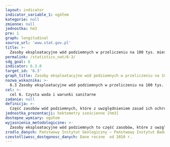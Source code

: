 ```yaml
---
layout: indicator
indicator_variable_1: ogółem
kategorie: null
zmienne: null
jednostka: hm3
pre: 1
graph: longitudinal
source_url: 'www.stat.gov.pl'
title: >-
  Zasoby eksploatacyjne wód podziemnych w przeliczeniu na 100 tys. mieszkańców
permalink: /statistics_nat/6-3/
sdg_goal: 6
indicator: 6.3.0
target_id: '6.3'
graph_title: Zasoby eksploatacyjne wód podziemnych w przeliczeniu na 100 tys. mieszkańców
nazwa_wskaznika: >-
  6.3 Zasoby eksploatacyjne wód podziemnych w przeliczeniu na 100 tys. mieszkańców
cel: >-
  cel 6. Czysta woda i warunki sanitarne
zadanie: null
definicja: >-
  Część zasobów wód podziemnych, które z uwzględnieniem zasad ich ochrony i warunków technicznych mogą być pobierane z określonego poziomu wodonośnego bez naruszania równowagi hydrogeologicznej w przeliczeniu na 100 tys. mieszkańców.
jednostka_prezentacji: hektometry sześcienne [hm3]
dostepne_wymiary: ogółem
wyjasnienia_metodologiczne: >-
  Zasoby eksploatacyjne wód podziemnych to część zasobów, które z uwzględnieniem zasad ich ochrony i warunków technicznych mogą być pobierane z określonego poziomu wodonośnego bez naruszania równowagi hydrogeologicznej.
zrodlo_danych: Państwowy Instytut Geologiczny – Państwowy Instytut Badawczy / Główny Urząd Statystyczny
czestotliwosc_dostępnosc_danych: Dane roczne  od 2010 r.
---
```

